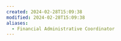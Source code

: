 ```yaml
---
created: 2024-02-28T15:09:38
modified: 2024-02-28T15:09:38
aliases:
  - Financial Administrative Coordinator
---
```


